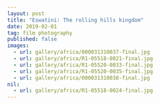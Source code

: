 ```yaml
---
layout: post
title: "Eswatini: The rolling hills kingdom"
date: 2019-02-01
tag: film photography
published: false
images:
  - url: gallery/africa/000031310037-final.jpg
  - url: gallery/africa/R1-05518-0021-final.jpg
  - url: gallery/africa/R1-05520-0033-final.jpg
  - url: gallery/africa/R1-05520-0035-final.jpg
  - url: gallery/africa/000031310038-final.jpg
nil:
  - url: gallery/africa/R1-05518-0024-final.jpg
---
```

